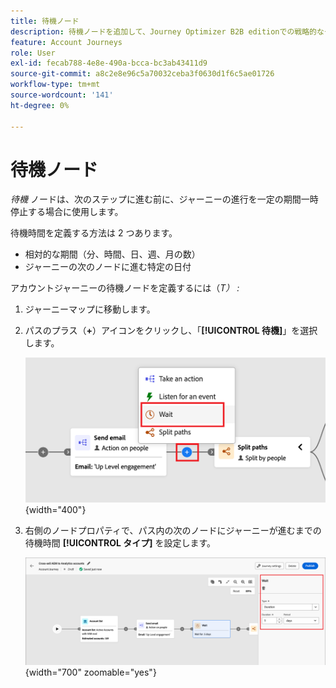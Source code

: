 ```yaml
---
title: 待機ノード
description: 待機ノードを追加して、Journey Optimizer B2B editionでの戦略的なタイミングに合わせて、相対的な期間または特定の日付でジャーニーの進行を一時停止します。
feature: Account Journeys
role: User
exl-id: fecab788-4e8e-490a-bcca-bc3ab43411d9
source-git-commit: a8c2e8e96c5a70032ceba3f0630d1f6c5ae01726
workflow-type: tm+mt
source-wordcount: '141'
ht-degree: 0%

---
```


# 待機ノード

_待機_ ノードは、次のステップに進む前に、ジャーニーの進行を一定の期間一時停止する場合に使用します。

待機時間を定義する方法は 2 つあります。

* 相対的な期間（分、時間、日、週、月の数）
* ジャーニーの次のノードに進む特定の日付

アカウントジャーニーの待機ノードを定義するには（_T） :_

1. ジャーニーマップに移動します。

1. パスのプラス（**+**）アイコンをクリックし、「**[!UICONTROL 待機]**」を選択します。

   ![&#x200B; ジャーニーノードの追加 – 待機 &#x200B;](./assets/add-node-wait.png){width="400"}

1. 右側のノードプロパティで、パス内の次のノードにジャーニーが進むまでの待機時間 **[!UICONTROL タイプ]** を設定します。

   ![ジャーニーノード – 待機 &#x200B;](./assets/node-wait.png){width="700" zoomable="yes"}
